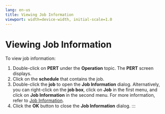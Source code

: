 ```yaml
---
lang: en-us
title: Viewing Job Information
viewport: width=device-width, initial-scale=1.0
---
```


#  Viewing Job Information

To view job information:

1.  Double-click on **PERT** under the **Operation** topic. The **PERT**
    screen displays.
2.  Click on the **schedule** that contains the job.
3.  Double-click the **job** to open the **Job Information** dialog.
    Alternatively, you can right-click on the **job box**, click on
    **Job** in the first menu, and click on **Job Information** in the
    second menu. For more information, refer to [Job     Information](Job-Information.md).
4.  Click the **OK** button to close the **Job Information** dialog.
:::

 

